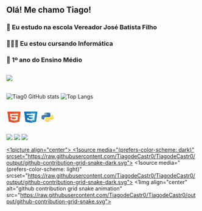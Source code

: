 ## Olá! Me chamo Tiago!

### 🏫 Eu estudo na escola Vereador José Batista Filho 
### 👨🏽‍💻 Eu estou cursando Informática
### 📔 1º ano do Ensino Médio

##

<img src="https://www.superti360.com.br/wp-content/uploads/2022/02/0-destaque-linguagens-de-programacao-2019.jpg" width="1080px"/>

##

![Tiag0 GitHub stats](https://github-readme-stats.vercel.app/api?username=TiagodeCastr0&show_icons=true&theme=dark) 
![Top Langs](https://github-readme-stats.vercel.app/api/top-langs/?username=TiagodeCastr0&hide_progress=true&theme=dark)
<img scr="https://media.tenor.com/Tu0LCbChaboAAAAM/beagle-dog.gif">

<div style="display: inline_block"><br>
  <img align="center" height="30" width="40" src="https://raw.githubusercontent.com/devicons/devicon/master/icons/html5/html5-original.svg">
  <img align="center" height="30" width="40" src="https://raw.githubusercontent.com/devicons/devicon/master/icons/css3/css3-original.svg">
  <img align="center" height="30" width="40" src="https://raw.githubusercontent.com/devicons/devicon/master/icons/python/python-original.svg">
</div>

##

<div>
<a href="https://www.instagram.com/tiagodecastrodutra/" target="_blank"><img src="https://img.shields.io/badge/-Instagram-%23E4405F?style=for-the-badge&logo=instagram&logoColor=white"></a>
<a href="https://www.youtube.com/@Tiago-fl6zl" target="_blank"><img src="https://img.shields.io/badge/YouTube-FF0000?style=for-the-badge&logo=youtube&logoColor=white" target="_blank"></a>
<a href=""><img src="https://img.shields.io/badge/-LinkedIn-%230077B5?style=for-the-badge&logo=linkedin&logoColor=white">
</div>

<1picture align="center">
  <1source media="(prefers-color-scheme: dark)" srcset="https://raw.githubusercontent.com/TiagodeCastr0/TiagodeCastr0/output/github-contribution-grid-snake-dark.svg">
  <1source media="(prefers-color-scheme: light)" srcset="https://raw.githubusercontent.com/TiagodeCastr0/TiagodeCastr0/output/github-contribution-grid-snake-dark.svg">
  <1img align="center" alt="github contribution grid snake animation" src="https://raw.githubusercontent.com/TiagodeCastr0/TiagodeCastr0/output/github-contribution-grid-snake.svg">
</picture>
